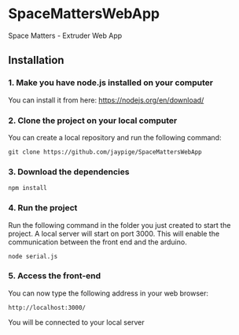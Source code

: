 # SpaceMattersWebApp
Space Matters - Extruder Web App

## Installation

### 1. Make you have node.js installed on your computer
You can install it from here: https://nodejs.org/en/download/

### 2. Clone the project on your local computer
You can create a local repository and run the following command:<br>
```
git clone https://github.com/jaypige/SpaceMattersWebApp
```
### 3. Download the dependencies
```
npm install
```

### 4. Run the project
Run the following command in the folder you just created to start the project. A local server will start on port 3000. This will enable the communication between the front
end and the arduino.

```
node serial.js
```
### 5. Access the front-end
You can now type the following address in your web browser:

```
http://localhost:3000/
```
You will be connected to your local server
